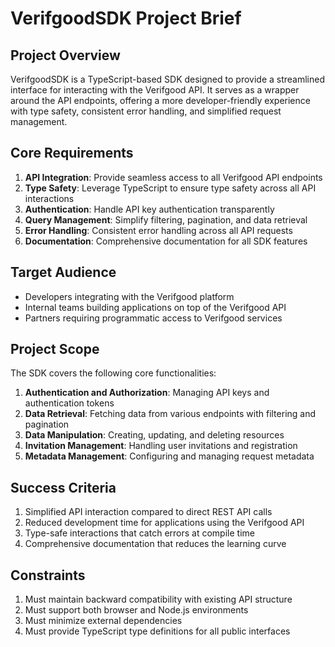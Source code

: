 # VerifgoodSDK Project Brief

## Project Overview

VerifgoodSDK is a TypeScript-based SDK designed to provide a streamlined interface for interacting with the Verifgood API. It serves as a wrapper around the API endpoints, offering a more developer-friendly experience with type safety, consistent error handling, and simplified request management.

## Core Requirements

1. **API Integration**: Provide seamless access to all Verifgood API endpoints
2. **Type Safety**: Leverage TypeScript to ensure type safety across all API interactions
3. **Authentication**: Handle API key authentication transparently
4. **Query Management**: Simplify filtering, pagination, and data retrieval
5. **Error Handling**: Consistent error handling across all API requests
6. **Documentation**: Comprehensive documentation for all SDK features

## Target Audience

- Developers integrating with the Verifgood platform
- Internal teams building applications on top of the Verifgood API
- Partners requiring programmatic access to Verifgood services

## Project Scope

The SDK covers the following core functionalities:

1. **Authentication and Authorization**: Managing API keys and authentication tokens
2. **Data Retrieval**: Fetching data from various endpoints with filtering and pagination
3. **Data Manipulation**: Creating, updating, and deleting resources
4. **Invitation Management**: Handling user invitations and registration
5. **Metadata Management**: Configuring and managing request metadata

## Success Criteria

1. Simplified API interaction compared to direct REST API calls
2. Reduced development time for applications using the Verifgood API
3. Type-safe interactions that catch errors at compile time
4. Comprehensive documentation that reduces the learning curve

## Constraints

1. Must maintain backward compatibility with existing API structure
2. Must support both browser and Node.js environments
3. Must minimize external dependencies
4. Must provide TypeScript type definitions for all public interfaces
